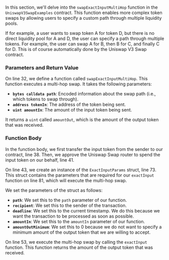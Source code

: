 In this section, we'll delve into the `swapExactInputMultiHop` function in the `UniswapV3SwapExamples` contract. This function enables more complex token swaps by allowing users to specify a custom path through multiple liquidity pools.

If for example, a user wants to swap token A for token D, but there is no direct liquidity pool for A and D, the user can specify a path through multiple tokens. For example, the user can swap A for B, then B for C, and finally C for D. This is of course automatically done by the Uniswap V3 Swap contract.

### Parameters and Return Value
On line 32, we define a function called `swapExactInputMultiHop`. This function executes a multi-hop swap. It takes the following parameters:
- **`bytes calldata path`**: Encoded information about the swap path (i.e., which tokens to swap through).
- **`address tokenIn`**: The address of the token being sent.
- **`uint amountIn`**: The amount of the input token being sent.

It returns a `uint` called `amountOut`, which is the amount of the output token that was received.

### Function Body
In the function body, we first transfer the input token from the sender to our contract, line 38.
Then, we approve the Uniswap Swap router to spend the input token on our behalf, line 41.

On line 43, we create an instance of the `ExactInputParams` struct, line 73. This struct contains the parameters that are required for our `exactInput` function on line 81, which will execute the multi-hop swap.

We set the parameters of the struct as follows:
- **`path`**: We set this to the `path` parameter of our function.
- **`recipient`**: We set this to the sender of the transaction.
- **`deadline`**: We set this to the current timestamp. We do this because we want the transaction to be processed as soon as possible.
- **`amountIn`**: We set this to the `amountIn` parameter of our function.
- **`amountOutMinimum`**: We set this to 0 because we do not want to specify a minimum amount of the output token that we are willing to accept.
  
On line 53, we execute the multi-hop swap by calling the `exactInput` function. This function returns the amount of the output token that was received.
